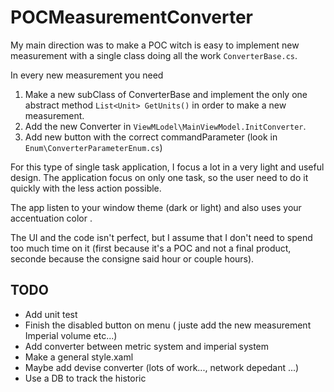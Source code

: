 # POCMeasurementConverter

My main direction was to make a POC witch is easy to implement new measurement with a single class doing all the work `ConverterBase.cs`. 


In every new measurement you need 
1. Make a new subClass of ConverterBase and implement the only one abstract 
method `List<Unit> GetUnits()` in order to make a new measurement.
2. Add the new Converter in `ViewMLodel\MainViewModel.InitConverter`.
3. Add new button with the correct commandParameter (look in `Enum\ConverterParameterEnum.cs`)




For this type of single task application, I focus a lot in a very light and useful design. The application focus on only one task, so the user need to do it quickly with the less action possible.

The app listen to your window theme (dark or light) and also uses your accentuation color . 

The UI and the code isn't perfect, but I assume that I don't need to spend too much time on it (first because it's a POC and not a final product, seconde because the consigne said hour or couple hours).


## TODO
* Add unit test
* Finish the disabled button on menu ( juste add the new measurement Imperial volume etc...)
* Add converter between metric system and imperial system
* Make a general style.xaml
* Maybe add devise converter (lots of work..., network depedant ...)
* Use a DB to track the historic

